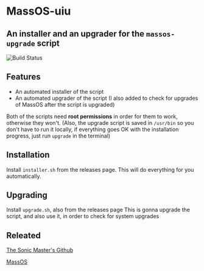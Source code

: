# MassOS-uiu
## An installer and an upgrader for the `massos-upgrade` script

![Build Status](https://travis-ci.org/joemccann/dillinger.svg?branch=master)


## Features

- An automated installer of the script
- An automated upgrader of the script (I also added to check for upgrades of MassOS    after the script is upgraded)

Both of the scripts need __root permissions__ in order for them to work, otherwise they won't.
(Also, the upgrade script is saved in `/usr/bin` so you don't have to run it locally, if everything goes OK with the installation progress, just run `upgrade` in the terminal)

## Installation

Install `installer.sh` from the releases page.
This will do everything for you automatically.

## Upgrading
Install `upgrade.sh`, also from the releases page
This is gonna upgrade the script, and also use it, in order to check for system upgrades

## Releated

[The Sonic Master's Github](https://github.com/TheSonicMaster)

[MassOS](https://github.com/TheSonicMaster/MassOS)
